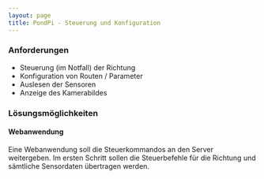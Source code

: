 ```yaml
---
layout: page
title: PondPi - Steuerung und Konfiguration
---
```


### Anforderungen

* Steuerung (im Notfall) der Richtung
* Konfiguration von Routen / Parameter
* Auslesen der Sensoren
* Anzeige des Kamerabildes

### Lösungsmöglichkeiten

#### Webanwendung

Eine Webanwendung soll die Steuerkommandos an den Server weitergeben. Im ersten Schritt sollen die Steuerbefehle für die Richtung und sämtliche Sensordaten übertragen werden.